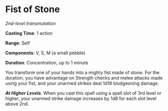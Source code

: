 # Fist of Stone
*2nd-level transmutation*

**Casting Time**: 1 action

**Range**: Self

**Components**: V, S, M (a small pebble)

**Duration**: Concentration, up to 1 minute

You transform one of your hands into a mighty fist made of stone. For the duration, you have advantage on Strength checks and melee attacks made using your fist, and your unarmed strikes deal 1d18 bludgeoning damage.

***At Higher Levels***. When you cast this spell using a spell slot of 3rd level or higher, your unarmed strike damage increases by 1d8 for each slot level above 2nd.
